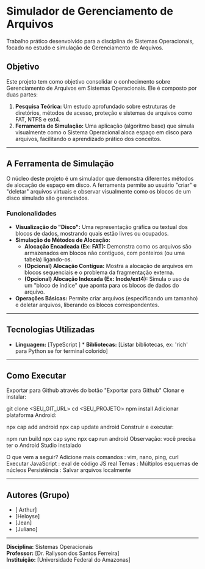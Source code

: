 #  Simulador de Gerenciamento de Arquivos

Trabalho prático desenvolvido para a disciplina de Sistemas Operacionais, focado no estudo e simulação de Gerenciamento de Arquivos.

##  Objetivo

Este projeto tem como objetivo consolidar o conhecimento sobre Gerenciamento de Arquivos em Sistemas Operacionais. Ele é composto por duas partes:

1.  **Pesquisa Teórica:** Um estudo aprofundado sobre estruturas de diretórios, métodos de acesso, proteção e sistemas de arquivos como FAT, NTFS e ext4.
2.  **Ferramenta de Simulação:** Uma aplicação (algoritmo base) que simula visualmente como o Sistema Operacional aloca espaço em disco para arquivos, facilitando o aprendizado prático dos conceitos.

---

##  A Ferramenta de Simulação

O núcleo deste projeto é um simulador que demonstra diferentes métodos de alocação de espaço em disco. A ferramenta permite ao usuário "criar" e "deletar" arquivos virtuais e observar visualmente como os blocos de um disco simulado são gerenciados.

### Funcionalidades

* **Visualização do "Disco":** Uma representação gráfica ou textual dos blocos de dados, mostrando quais estão livres ou ocupados.
* **Simulação de Métodos de Alocação:**
    * **Alocação Encadeada (Ex: FAT):** Demonstra como os arquivos são armazenados em blocos não contíguos, com ponteiros (ou uma tabela) ligando-os.
    * **(Opcional) Alocação Contígua:** Mostra a alocação de arquivos em blocos sequenciais e o problema da fragmentação externa.
    * **(Opcional) Alocação Indexada (Ex: Inode/ext4):** Simula o uso de um "bloco de índice" que aponta para os blocos de dados do arquivo.
* **Operações Básicas:** Permite criar arquivos (especificando um tamanho) e deletar arquivos, liberando os blocos correspondentes.

---

##  Tecnologias Utilizadas

* **Linguagem:** [TypeScript ]  * **Bibliotecas:** [Listar bibliotecas, ex: 'rich' para Python se for terminal colorido]

---

##  Como Executar

Exportar para Github através do botão "Exportar para Github"
Clonar e instalar:

git clone <SEU_GIT_URL>
cd <SEU_PROJETO>
npm install
Adicionar plataforma Android:

npx cap add android
npx cap update android
Construir e executar:

npm run build
npx cap sync
npx cap run android
Observação: você precisa ter o Android Studio instalado

O que vem a seguir?
Adicione mais comandos : vim, nano, ping, curl
Executar JavaScript : eval de código JS real
Temas : Múltiplos esquemas de núcleos
Persistência : Salvar arquivos localmente

---

##  Autores (Grupo)

* [ Arthur]
* [Heloyse]
* [Jean]
* [Juliano]

---

**Disciplina:** Sistemas Operacionais  
**Professor:** [Dr. Rallyson dos Santos Ferreira]  
**Instituição:** [Universidade Federal do Amazonas]
